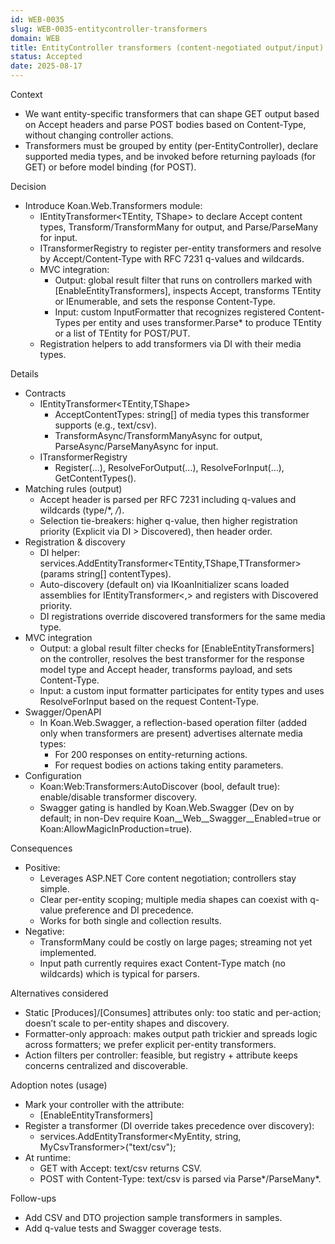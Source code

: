 ```yaml
---
id: WEB-0035
slug: WEB-0035-entitycontroller-transformers
domain: WEB
title: EntityController transformers (content-negotiated output/input)
status: Accepted
date: 2025-08-17
---
```


Context

- We want entity-specific transformers that can shape GET output based on Accept headers and parse POST bodies based on Content-Type, without changing controller actions.
- Transformers must be grouped by entity (per-EntityController), declare supported media types, and be invoked before returning payloads (for GET) or before model binding (for POST).

Decision

- Introduce Koan.Web.Transformers module:
  - IEntityTransformer<TEntity, TShape> to declare Accept content types, Transform/TransformMany for output, and Parse/ParseMany for input.
  - ITransformerRegistry to register per-entity transformers and resolve by Accept/Content-Type with RFC 7231 q-values and wildcards.
  - MVC integration:
    - Output: global result filter that runs on controllers marked with [EnableEntityTransformers], inspects Accept, transforms TEntity or IEnumerable<TEntity>, and sets the response Content-Type.
    - Input: custom InputFormatter that recognizes registered Content-Types per entity and uses transformer.Parse* to produce TEntity or a list of TEntity for POST/PUT.
  - Registration helpers to add transformers via DI with their media types.

Details

- Contracts
  - IEntityTransformer<TEntity,TShape>
    - AcceptContentTypes: string[] of media types this transformer supports (e.g., text/csv).
    - TransformAsync/TransformManyAsync for output, ParseAsync/ParseManyAsync for input.
  - ITransformerRegistry
    - Register(...), ResolveForOutput(...), ResolveForInput(...), GetContentTypes<TEntity>().
- Matching rules (output)
  - Accept header is parsed per RFC 7231 including q-values and wildcards (type/*, */*).
  - Selection tie-breakers: higher q-value, then higher registration priority (Explicit via DI > Discovered), then header order.
- Registration & discovery
  - DI helper: services.AddEntityTransformer<TEntity,TShape,TTransformer>(params string[] contentTypes).
  - Auto-discovery (default on) via IKoanInitializer scans loaded assemblies for IEntityTransformer<,> and registers with Discovered priority.
  - DI registrations override discovered transformers for the same media type.
- MVC integration
  - Output: a global result filter checks for [EnableEntityTransformers] on the controller, resolves the best transformer for the response model type and Accept header, transforms payload, and sets Content-Type.
  - Input: a custom input formatter participates for entity types and uses ResolveForInput based on the request Content-Type.
- Swagger/OpenAPI
  - In Koan.Web.Swagger, a reflection-based operation filter (added only when transformers are present) advertises alternate media types:
    - For 200 responses on entity-returning actions.
    - For request bodies on actions taking entity parameters.
- Configuration
  - Koan:Web:Transformers:AutoDiscover (bool, default true): enable/disable transformer discovery.
  - Swagger gating is handled by Koan.Web.Swagger (Dev on by default; in non-Dev require Koan__Web__Swagger__Enabled=true or Koan:AllowMagicInProduction=true).

Consequences

- Positive:
  - Leverages ASP.NET Core content negotiation; controllers stay simple.
  - Clear per-entity scoping; multiple media shapes can coexist with q-value preference and DI precedence.
  - Works for both single and collection results.
- Negative:
  - TransformMany could be costly on large pages; streaming not yet implemented.
  - Input path currently requires exact Content-Type match (no wildcards) which is typical for parsers.

Alternatives considered

- Static [Produces]/[Consumes] attributes only: too static and per-action; doesn’t scale to per-entity shapes and discovery.
- Formatter-only approach: makes output path trickier and spreads logic across formatters; we prefer explicit per-entity transformers.
- Action filters per controller: feasible, but registry + attribute keeps concerns centralized and discoverable.

Adoption notes (usage)

- Mark your controller with the attribute:
  - [EnableEntityTransformers]
- Register a transformer (DI override takes precedence over discovery):
  - services.AddEntityTransformer<MyEntity, string, MyCsvTransformer>("text/csv");
- At runtime:
  - GET with Accept: text/csv returns CSV.
  - POST with Content-Type: text/csv is parsed via Parse*/ParseMany*.

Follow-ups

- Add CSV and DTO projection sample transformers in samples.
- Add q-value tests and Swagger coverage tests.

